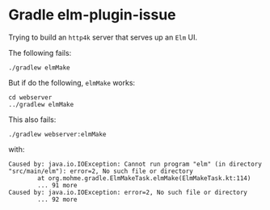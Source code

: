 # Gradle elm-plugin-issue

Trying to build an `http4k` server that serves up an `Elm` UI.

The following fails:

```
./gradlew elmMake
 ```

But if do the following, `elmMake` works:

```
cd webserver
../gradlew elmMake
 ``` 

This also fails:
```
./gradlew webserver:elmMake
```

with:
```
Caused by: java.io.IOException: Cannot run program "elm" (in directory "src/main/elm"): error=2, No such file or directory
        at org.mohme.gradle.ElmMakeTask.elmMake(ElmMakeTask.kt:114)
        ... 91 more
Caused by: java.io.IOException: error=2, No such file or directory
        ... 92 more
```